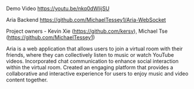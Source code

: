 Demo Video
https://youtu.be/nkq0dWIijSU

Aria Backend
https://github.com/MichaelTessey1/Aria-WebSocket

Project owners - Kevin Xie (https://github.com/kersv), Michael Tse (https://github.com/MichaelTessey1)

Aria is a web application that allows users to join a virtual room with their friends, where they can collectively listen to music or watch YouTube videos. Incorporated chat communication to enhance social interaction within the virtual room. Created an engaging platform that provides a collaborative and interactive experience for users to enjoy music and video content together.
